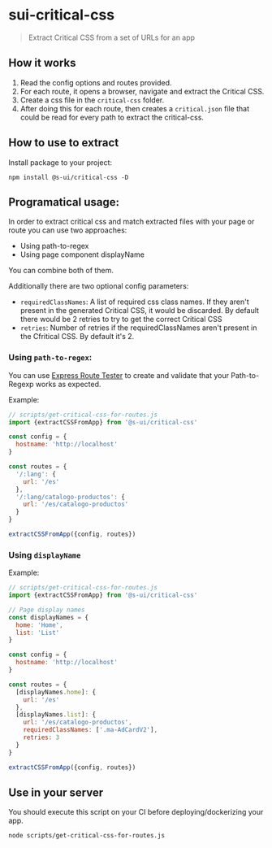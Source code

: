 # sui-critical-css
> Extract Critical CSS from a set of URLs for an app

## How it works

1. Read the config options and routes provided.
2. For each route, it opens a browser, navigate and extract the Critical CSS.
3. Create a css file in the `critical-css` folder.
4. After doing this for each route, then creates a `critical.json` file that could be read for every path to extract the critical-css.

## How to use to extract 

Install package to your project:
```
npm install @s-ui/critical-css -D
```

## Programatical usage:

In order to extract critical css and match extracted files with your page or route you can use two approaches:

- Using path-to-regex
- Using page component displayName

You can combine both of them.

Additionally there are two optional config parameters:

- `requiredClassNames`: A list of required css class names. If they aren't present in the generated Critical CSS, it would be discarded. By default there would be 2 retries to try to get the correct Critical CSS
- `retries`: Number of retries if the requiredClassNames aren't present in the Cfritical CSS. By default it's 2.

### Using `path-to-regex`:

You can use [Express Route Tester](http://forbeslindesay.github.io/express-route-tester/) to create and validate that your Path-to-Regexp works as expected.

Example:

```js
// scripts/get-critical-css-for-routes.js
import {extractCSSFromApp} from '@s-ui/critical-css'

const config = {
  hostname: 'http://localhost'
}

const routes = {
  '/:lang': {
    url: '/es'
  },
  '/:lang/catalogo-productos': {
    url: '/es/catalogo-productos'
  }
}

extractCSSFromApp({config, routes})
```

### Using `displayName`

Example:

```js
// scripts/get-critical-css-for-routes.js
import {extractCSSFromApp} from '@s-ui/critical-css'

// Page display names
const displayNames = {
  home: 'Home',
  list: 'List'
}

const config = {
  hostname: 'http://localhost'
}

const routes = {
  [displayNames.home]: {
    url: '/es'
  },
  [displayNames.list]: {
    url: '/es/catalogo-productos',
    requiredClassNames: ['.ma-AdCardV2'],
    retries: 3
  }
}

extractCSSFromApp({config, routes})
```

## Use in your server

You should execute this script on your CI before deploying/dockerizing your app.

```
node scripts/get-critical-css-for-routes.js
```